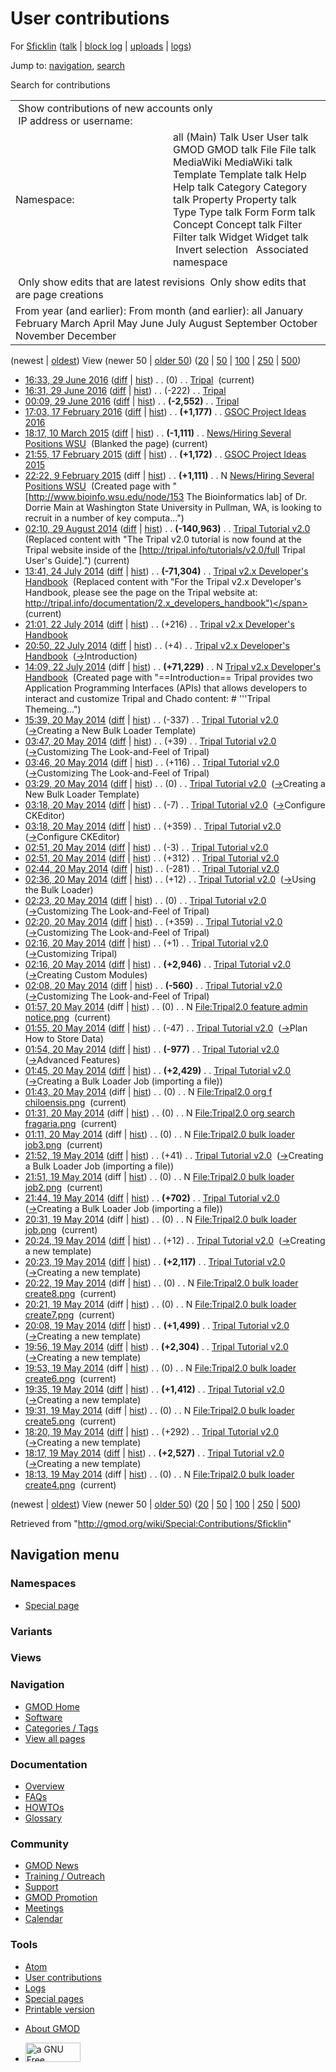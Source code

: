 <div id="mw-page-base" class="noprint">

</div>

<div id="mw-head-base" class="noprint">

</div>

<div id="content" class="mw-body" role="main">

<span id="top"></span>

<div id="mw-js-message" style="display:none;">

</div>



# <span dir="auto">User contributions</span>

<div id="bodyContent">

<div id="contentSub">

For [Sficklin](/wiki/User:Sficklin "User:Sficklin") (<a
href="/mediawiki/index.php?title=User_talk:Sficklin&amp;action=edit&amp;redlink=1"
class="new" title="User talk:Sficklin (page does not exist)">talk</a> \|
[block
log](/mediawiki/index.php?title=Special:Log/block&page=User%3ASficklin "Special:Log/block")
\|
[uploads](/wiki/Special:ListFiles/Sficklin "Special:ListFiles/Sficklin")
\| [logs](/wiki/Special:Log/Sficklin "Special:Log/Sficklin"))

</div>

<div id="jump-to-nav" class="mw-jump">

Jump to: [navigation](#mw-navigation), [search](#p-search)

</div>

<div id="mw-content-text">

Search for contributions

<table class="mw-contributions-table">
<colgroup>
<col style="width: 50%" />
<col style="width: 50%" />
</colgroup>
<tbody>
<tr class="odd">
<td colspan="2"> Show contributions of new accounts only<br />
 IP address or username:</td>
</tr>
<tr class="even">
<td class="mw-label">Namespace:</td>
<td>all (Main) Talk User User talk GMOD GMOD talk File File talk
MediaWiki MediaWiki talk Template Template talk Help Help talk Category
Category talk Property Property talk Type Type talk Form Form talk
Concept Concept talk Filter Filter talk Widget Widget talk  
 Invert selection 
 Associated namespace </td>
</tr>
<tr class="odd">
<td colspan="2"></td>
</tr>
<tr class="even">
<td colspan="2"> Only show edits that are latest revisions
 Only show edits that are page creations</td>
</tr>
<tr class="odd">
<td colspan="2">From year (and earlier): From month (and earlier): all
January February March April May June July August September October
November December</td>
</tr>
</tbody>
</table>

(newest \| <a
href="/mediawiki/index.php?title=Special:Contributions/Sficklin&amp;dir=prev&amp;target=Sficklin"
class="mw-lastlink" rel="last"
title="Special:Contributions/Sficklin">oldest</a>) View (newer 50 \| <a
href="/mediawiki/index.php?title=Special:Contributions/Sficklin&amp;offset=20140519181356&amp;target=Sficklin"
class="mw-nextlink" rel="next"
title="Special:Contributions/Sficklin">older 50</a>) (<a
href="/mediawiki/index.php?title=Special:Contributions/Sficklin&amp;offset=&amp;limit=20&amp;target=Sficklin"
class="mw-numlink" title="Special:Contributions/Sficklin">20</a> \| <a
href="/mediawiki/index.php?title=Special:Contributions/Sficklin&amp;offset=&amp;limit=50&amp;target=Sficklin"
class="mw-numlink" title="Special:Contributions/Sficklin">50</a> \| <a
href="/mediawiki/index.php?title=Special:Contributions/Sficklin&amp;offset=&amp;limit=100&amp;target=Sficklin"
class="mw-numlink" title="Special:Contributions/Sficklin">100</a> \| <a
href="/mediawiki/index.php?title=Special:Contributions/Sficklin&amp;offset=&amp;limit=250&amp;target=Sficklin"
class="mw-numlink" title="Special:Contributions/Sficklin">250</a> \| <a
href="/mediawiki/index.php?title=Special:Contributions/Sficklin&amp;offset=&amp;limit=500&amp;target=Sficklin"
class="mw-numlink" title="Special:Contributions/Sficklin">500</a>)

- <a href="/mediawiki/index.php?title=Tripal&amp;oldid=27192"
  class="mw-changeslist-date" title="Tripal">16:33, 29 June 2016</a>
  ([diff](/mediawiki/index.php?title=Tripal&diff=prev&oldid=27192 "Tripal")
  \| [hist](/mediawiki/index.php?title=Tripal&action=history "Tripal"))
  <span class="mw-changeslist-separator">. .</span>
  <span class="mw-plusminus-null" dir="ltr"
  title="3,067 bytes after change">(0)</span>‎
  <span class="mw-changeslist-separator">. .</span>
  <a href="/wiki/Tripal" class="mw-contributions-title"
  title="Tripal">Tripal</a> ‎ <span class="mw-uctop">(current)</span>
- <a href="/mediawiki/index.php?title=Tripal&amp;oldid=27191"
  class="mw-changeslist-date" title="Tripal">16:31, 29 June 2016</a>
  ([diff](/mediawiki/index.php?title=Tripal&diff=prev&oldid=27191 "Tripal")
  \| [hist](/mediawiki/index.php?title=Tripal&action=history "Tripal"))
  <span class="mw-changeslist-separator">. .</span>
  <span class="mw-plusminus-neg" dir="ltr"
  title="3,067 bytes after change">(-222)</span>‎
  <span class="mw-changeslist-separator">. .</span>
  <a href="/wiki/Tripal" class="mw-contributions-title"
  title="Tripal">Tripal</a> ‎
- <a href="/mediawiki/index.php?title=Tripal&amp;oldid=27190"
  class="mw-changeslist-date" title="Tripal">00:09, 29 June 2016</a>
  ([diff](/mediawiki/index.php?title=Tripal&diff=prev&oldid=27190 "Tripal")
  \| [hist](/mediawiki/index.php?title=Tripal&action=history "Tripal"))
  <span class="mw-changeslist-separator">. .</span> **(-2,552)**‎
  <span class="mw-changeslist-separator">. .</span>
  <a href="/wiki/Tripal" class="mw-contributions-title"
  title="Tripal">Tripal</a> ‎
- <a
  href="/mediawiki/index.php?title=GSOC_Project_Ideas_2016&amp;oldid=26869"
  class="mw-changeslist-date" title="GSOC Project Ideas 2016">17:03, 17
  February 2016</a>
  ([diff](/mediawiki/index.php?title=GSOC_Project_Ideas_2016&diff=prev&oldid=26869 "GSOC Project Ideas 2016")
  \|
  [hist](/mediawiki/index.php?title=GSOC_Project_Ideas_2016&action=history "GSOC Project Ideas 2016"))
  <span class="mw-changeslist-separator">. .</span> **(+1,177)**‎
  <span class="mw-changeslist-separator">. .</span>
  <a href="/wiki/GSOC_Project_Ideas_2016" class="mw-contributions-title"
  title="GSOC Project Ideas 2016">GSOC Project Ideas 2016</a> ‎
- <a
  href="/mediawiki/index.php?title=News/Hiring_Several_Positions_WSU&amp;oldid=26605"
  class="mw-changeslist-date"
  title="News/Hiring Several Positions WSU">18:17, 10 March 2015</a>
  ([diff](/mediawiki/index.php?title=News/Hiring_Several_Positions_WSU&diff=prev&oldid=26605 "News/Hiring Several Positions WSU")
  \|
  [hist](/mediawiki/index.php?title=News/Hiring_Several_Positions_WSU&action=history "News/Hiring Several Positions WSU"))
  <span class="mw-changeslist-separator">. .</span> **(-1,111)**‎
  <span class="mw-changeslist-separator">. .</span>
  <a href="/wiki/News/Hiring_Several_Positions_WSU"
  class="mw-contributions-title"
  title="News/Hiring Several Positions WSU">News/Hiring Several Positions
  WSU</a> ‎ <span class="comment">(Blanked the page)</span>
  <span class="mw-uctop">(current)</span>
- <a
  href="/mediawiki/index.php?title=GSOC_Project_Ideas_2015&amp;oldid=26552"
  class="mw-changeslist-date" title="GSOC Project Ideas 2015">21:55, 17
  February 2015</a>
  ([diff](/mediawiki/index.php?title=GSOC_Project_Ideas_2015&diff=prev&oldid=26552 "GSOC Project Ideas 2015")
  \|
  [hist](/mediawiki/index.php?title=GSOC_Project_Ideas_2015&action=history "GSOC Project Ideas 2015"))
  <span class="mw-changeslist-separator">. .</span> **(+1,172)**‎
  <span class="mw-changeslist-separator">. .</span>
  <a href="/wiki/GSOC_Project_Ideas_2015" class="mw-contributions-title"
  title="GSOC Project Ideas 2015">GSOC Project Ideas 2015</a> ‎
- <a
  href="/mediawiki/index.php?title=News/Hiring_Several_Positions_WSU&amp;oldid=26490"
  class="mw-changeslist-date"
  title="News/Hiring Several Positions WSU">22:22, 9 February 2015</a>
  (diff \|
  [hist](/mediawiki/index.php?title=News/Hiring_Several_Positions_WSU&action=history "News/Hiring Several Positions WSU"))
  <span class="mw-changeslist-separator">. .</span> **(+1,111)**‎
  <span class="mw-changeslist-separator">. .</span> N
  <a href="/wiki/News/Hiring_Several_Positions_WSU"
  class="mw-contributions-title"
  title="News/Hiring Several Positions WSU">News/Hiring Several Positions
  WSU</a> ‎ <span class="comment">(Created page with
  "\[http://www.bioinfo.wsu.edu/node/153 The Bioinformatics lab\] of Dr.
  Dorrie Main at Washington State University in Pullman, WA, is looking
  to recruit in a number of key computa...")</span>
- <a
  href="/mediawiki/index.php?title=Tripal_Tutorial_v2.0&amp;oldid=26026"
  class="mw-changeslist-date" title="Tripal Tutorial v2.0">02:10, 29
  August 2014</a>
  ([diff](/mediawiki/index.php?title=Tripal_Tutorial_v2.0&diff=prev&oldid=26026 "Tripal Tutorial v2.0")
  \|
  [hist](/mediawiki/index.php?title=Tripal_Tutorial_v2.0&action=history "Tripal Tutorial v2.0"))
  <span class="mw-changeslist-separator">. .</span> **(-140,963)**‎
  <span class="mw-changeslist-separator">. .</span>
  <a href="/wiki/Tripal_Tutorial_v2.0" class="mw-contributions-title"
  title="Tripal Tutorial v2.0">Tripal Tutorial v2.0</a> ‎
  <span class="comment">(Replaced content with "The Tripal v2.0 tutorial
  is now found at the Tripal website inside of the
  \[http://tripal.info/tutorials/v2.0/full Tripal User's
  Guide\].")</span> <span class="mw-uctop">(current)</span>
- <a
  href="/mediawiki/index.php?title=Tripal_v2.x_Developer%27s_Handbook&amp;oldid=26001"
  class="mw-changeslist-date"
  title="Tripal v2.x Developer&#39;s Handbook">13:41, 24 July 2014</a>
  ([diff](/mediawiki/index.php?title=Tripal_v2.x_Developer%27s_Handbook&diff=prev&oldid=26001 "Tripal v2.x Developer's Handbook")
  \|
  [hist](/mediawiki/index.php?title=Tripal_v2.x_Developer%27s_Handbook&action=history "Tripal v2.x Developer's Handbook"))
  <span class="mw-changeslist-separator">. .</span> **(-71,304)**‎
  <span class="mw-changeslist-separator">. .</span>
  <a href="/wiki/Tripal_v2.x_Developer%27s_Handbook"
  class="mw-contributions-title"
  title="Tripal v2.x Developer&#39;s Handbook">Tripal v2.x Developer's
  Handbook</a> ‎ <span class="comment">(Replaced content with "For the
  Tripal v2.x Developer's Handbook, please see the page on the Tripal
  website at:
  http://tripal.info/documentation/2.x_developers_handbook")</span>
  <span class="mw-uctop">(current)</span>
- <a
  href="/mediawiki/index.php?title=Tripal_v2.x_Developer%27s_Handbook&amp;oldid=25999"
  class="mw-changeslist-date"
  title="Tripal v2.x Developer&#39;s Handbook">21:01, 22 July 2014</a>
  ([diff](/mediawiki/index.php?title=Tripal_v2.x_Developer%27s_Handbook&diff=prev&oldid=25999 "Tripal v2.x Developer's Handbook")
  \|
  [hist](/mediawiki/index.php?title=Tripal_v2.x_Developer%27s_Handbook&action=history "Tripal v2.x Developer's Handbook"))
  <span class="mw-changeslist-separator">. .</span>
  <span class="mw-plusminus-pos" dir="ltr"
  title="71,449 bytes after change">(+216)</span>‎
  <span class="mw-changeslist-separator">. .</span>
  <a href="/wiki/Tripal_v2.x_Developer%27s_Handbook"
  class="mw-contributions-title"
  title="Tripal v2.x Developer&#39;s Handbook">Tripal v2.x Developer's
  Handbook</a> ‎
- <a
  href="/mediawiki/index.php?title=Tripal_v2.x_Developer%27s_Handbook&amp;oldid=25998"
  class="mw-changeslist-date"
  title="Tripal v2.x Developer&#39;s Handbook">20:50, 22 July 2014</a>
  ([diff](/mediawiki/index.php?title=Tripal_v2.x_Developer%27s_Handbook&diff=prev&oldid=25998 "Tripal v2.x Developer's Handbook")
  \|
  [hist](/mediawiki/index.php?title=Tripal_v2.x_Developer%27s_Handbook&action=history "Tripal v2.x Developer's Handbook"))
  <span class="mw-changeslist-separator">. .</span>
  <span class="mw-plusminus-pos" dir="ltr"
  title="71,233 bytes after change">(+4)</span>‎
  <span class="mw-changeslist-separator">. .</span>
  <a href="/wiki/Tripal_v2.x_Developer%27s_Handbook"
  class="mw-contributions-title"
  title="Tripal v2.x Developer&#39;s Handbook">Tripal v2.x Developer's
  Handbook</a> ‎
  <span class="comment">([→](/wiki/Tripal_v2.x_Developer%27s_Handbook#Introduction "Tripal v2.x Developer's Handbook")‎<span dir="auto"><span class="autocomment">Introduction</span></span>)</span>
- <a
  href="/mediawiki/index.php?title=Tripal_v2.x_Developer%27s_Handbook&amp;oldid=25992"
  class="mw-changeslist-date"
  title="Tripal v2.x Developer&#39;s Handbook">14:09, 22 July 2014</a>
  (diff \|
  [hist](/mediawiki/index.php?title=Tripal_v2.x_Developer%27s_Handbook&action=history "Tripal v2.x Developer's Handbook"))
  <span class="mw-changeslist-separator">. .</span> **(+71,229)**‎
  <span class="mw-changeslist-separator">. .</span> N
  <a href="/wiki/Tripal_v2.x_Developer%27s_Handbook"
  class="mw-contributions-title"
  title="Tripal v2.x Developer&#39;s Handbook">Tripal v2.x Developer's
  Handbook</a> ‎ <span class="comment">(Created page with
  "==Introduction== Tripal provides two Application Programming
  Interfaces (APIs) that allows developers to interact and customize
  Tripal and Chado content: \# '''Tripal Themeing...")</span>
- <a
  href="/mediawiki/index.php?title=Tripal_Tutorial_v2.0&amp;oldid=25896"
  class="mw-changeslist-date" title="Tripal Tutorial v2.0">15:39, 20 May
  2014</a>
  ([diff](/mediawiki/index.php?title=Tripal_Tutorial_v2.0&diff=prev&oldid=25896 "Tripal Tutorial v2.0")
  \|
  [hist](/mediawiki/index.php?title=Tripal_Tutorial_v2.0&action=history "Tripal Tutorial v2.0"))
  <span class="mw-changeslist-separator">. .</span>
  <span class="mw-plusminus-neg" dir="ltr"
  title="141,098 bytes after change">(-337)</span>‎
  <span class="mw-changeslist-separator">. .</span>
  <a href="/wiki/Tripal_Tutorial_v2.0" class="mw-contributions-title"
  title="Tripal Tutorial v2.0">Tripal Tutorial v2.0</a> ‎
  <span class="comment">([→](/wiki/Tripal_Tutorial_v2.0#Creating_a_New_Bulk_Loader_Template "Tripal Tutorial v2.0")‎<span dir="auto"><span class="autocomment">Creating
  a New Bulk Loader Template</span></span>)</span>
- <a
  href="/mediawiki/index.php?title=Tripal_Tutorial_v2.0&amp;oldid=25887"
  class="mw-changeslist-date" title="Tripal Tutorial v2.0">03:47, 20 May
  2014</a>
  ([diff](/mediawiki/index.php?title=Tripal_Tutorial_v2.0&diff=prev&oldid=25887 "Tripal Tutorial v2.0")
  \|
  [hist](/mediawiki/index.php?title=Tripal_Tutorial_v2.0&action=history "Tripal Tutorial v2.0"))
  <span class="mw-changeslist-separator">. .</span>
  <span class="mw-plusminus-pos" dir="ltr"
  title="141,435 bytes after change">(+39)</span>‎
  <span class="mw-changeslist-separator">. .</span>
  <a href="/wiki/Tripal_Tutorial_v2.0" class="mw-contributions-title"
  title="Tripal Tutorial v2.0">Tripal Tutorial v2.0</a> ‎
  <span class="comment">([→](/wiki/Tripal_Tutorial_v2.0#Customizing_The_Look-and-Feel_of_Tripal "Tripal Tutorial v2.0")‎<span dir="auto"><span class="autocomment">Customizing
  The Look-and-Feel of Tripal</span></span>)</span>
- <a
  href="/mediawiki/index.php?title=Tripal_Tutorial_v2.0&amp;oldid=25886"
  class="mw-changeslist-date" title="Tripal Tutorial v2.0">03:46, 20 May
  2014</a>
  ([diff](/mediawiki/index.php?title=Tripal_Tutorial_v2.0&diff=prev&oldid=25886 "Tripal Tutorial v2.0")
  \|
  [hist](/mediawiki/index.php?title=Tripal_Tutorial_v2.0&action=history "Tripal Tutorial v2.0"))
  <span class="mw-changeslist-separator">. .</span>
  <span class="mw-plusminus-pos" dir="ltr"
  title="141,396 bytes after change">(+116)</span>‎
  <span class="mw-changeslist-separator">. .</span>
  <a href="/wiki/Tripal_Tutorial_v2.0" class="mw-contributions-title"
  title="Tripal Tutorial v2.0">Tripal Tutorial v2.0</a> ‎
  <span class="comment">([→](/wiki/Tripal_Tutorial_v2.0#Customizing_The_Look-and-Feel_of_Tripal "Tripal Tutorial v2.0")‎<span dir="auto"><span class="autocomment">Customizing
  The Look-and-Feel of Tripal</span></span>)</span>
- <a
  href="/mediawiki/index.php?title=Tripal_Tutorial_v2.0&amp;oldid=25885"
  class="mw-changeslist-date" title="Tripal Tutorial v2.0">03:29, 20 May
  2014</a>
  ([diff](/mediawiki/index.php?title=Tripal_Tutorial_v2.0&diff=prev&oldid=25885 "Tripal Tutorial v2.0")
  \|
  [hist](/mediawiki/index.php?title=Tripal_Tutorial_v2.0&action=history "Tripal Tutorial v2.0"))
  <span class="mw-changeslist-separator">. .</span>
  <span class="mw-plusminus-null" dir="ltr"
  title="141,280 bytes after change">(0)</span>‎
  <span class="mw-changeslist-separator">. .</span>
  <a href="/wiki/Tripal_Tutorial_v2.0" class="mw-contributions-title"
  title="Tripal Tutorial v2.0">Tripal Tutorial v2.0</a> ‎
  <span class="comment">([→](/wiki/Tripal_Tutorial_v2.0#Creating_a_New_Bulk_Loader_Template "Tripal Tutorial v2.0")‎<span dir="auto"><span class="autocomment">Creating
  a New Bulk Loader Template</span></span>)</span>
- <a
  href="/mediawiki/index.php?title=Tripal_Tutorial_v2.0&amp;oldid=25884"
  class="mw-changeslist-date" title="Tripal Tutorial v2.0">03:18, 20 May
  2014</a>
  ([diff](/mediawiki/index.php?title=Tripal_Tutorial_v2.0&diff=prev&oldid=25884 "Tripal Tutorial v2.0")
  \|
  [hist](/mediawiki/index.php?title=Tripal_Tutorial_v2.0&action=history "Tripal Tutorial v2.0"))
  <span class="mw-changeslist-separator">. .</span>
  <span class="mw-plusminus-neg" dir="ltr"
  title="141,280 bytes after change">(-7)</span>‎
  <span class="mw-changeslist-separator">. .</span>
  <a href="/wiki/Tripal_Tutorial_v2.0" class="mw-contributions-title"
  title="Tripal Tutorial v2.0">Tripal Tutorial v2.0</a> ‎
  <span class="comment">([→](/wiki/Tripal_Tutorial_v2.0#Configure_CKEditor "Tripal Tutorial v2.0")‎<span dir="auto"><span class="autocomment">Configure
  CKEditor</span></span>)</span>
- <a
  href="/mediawiki/index.php?title=Tripal_Tutorial_v2.0&amp;oldid=25883"
  class="mw-changeslist-date" title="Tripal Tutorial v2.0">03:18, 20 May
  2014</a>
  ([diff](/mediawiki/index.php?title=Tripal_Tutorial_v2.0&diff=prev&oldid=25883 "Tripal Tutorial v2.0")
  \|
  [hist](/mediawiki/index.php?title=Tripal_Tutorial_v2.0&action=history "Tripal Tutorial v2.0"))
  <span class="mw-changeslist-separator">. .</span>
  <span class="mw-plusminus-pos" dir="ltr"
  title="141,287 bytes after change">(+359)</span>‎
  <span class="mw-changeslist-separator">. .</span>
  <a href="/wiki/Tripal_Tutorial_v2.0" class="mw-contributions-title"
  title="Tripal Tutorial v2.0">Tripal Tutorial v2.0</a> ‎
  <span class="comment">([→](/wiki/Tripal_Tutorial_v2.0#Configure_CKEditor "Tripal Tutorial v2.0")‎<span dir="auto"><span class="autocomment">Configure
  CKEditor</span></span>)</span>
- <a
  href="/mediawiki/index.php?title=Tripal_Tutorial_v2.0&amp;oldid=25882"
  class="mw-changeslist-date" title="Tripal Tutorial v2.0">02:51, 20 May
  2014</a>
  ([diff](/mediawiki/index.php?title=Tripal_Tutorial_v2.0&diff=prev&oldid=25882 "Tripal Tutorial v2.0")
  \|
  [hist](/mediawiki/index.php?title=Tripal_Tutorial_v2.0&action=history "Tripal Tutorial v2.0"))
  <span class="mw-changeslist-separator">. .</span>
  <span class="mw-plusminus-neg" dir="ltr"
  title="140,928 bytes after change">(-3)</span>‎
  <span class="mw-changeslist-separator">. .</span>
  <a href="/wiki/Tripal_Tutorial_v2.0" class="mw-contributions-title"
  title="Tripal Tutorial v2.0">Tripal Tutorial v2.0</a> ‎
- <a
  href="/mediawiki/index.php?title=Tripal_Tutorial_v2.0&amp;oldid=25881"
  class="mw-changeslist-date" title="Tripal Tutorial v2.0">02:51, 20 May
  2014</a>
  ([diff](/mediawiki/index.php?title=Tripal_Tutorial_v2.0&diff=prev&oldid=25881 "Tripal Tutorial v2.0")
  \|
  [hist](/mediawiki/index.php?title=Tripal_Tutorial_v2.0&action=history "Tripal Tutorial v2.0"))
  <span class="mw-changeslist-separator">. .</span>
  <span class="mw-plusminus-pos" dir="ltr"
  title="140,931 bytes after change">(+312)</span>‎
  <span class="mw-changeslist-separator">. .</span>
  <a href="/wiki/Tripal_Tutorial_v2.0" class="mw-contributions-title"
  title="Tripal Tutorial v2.0">Tripal Tutorial v2.0</a> ‎
- <a
  href="/mediawiki/index.php?title=Tripal_Tutorial_v2.0&amp;oldid=25880"
  class="mw-changeslist-date" title="Tripal Tutorial v2.0">02:44, 20 May
  2014</a>
  ([diff](/mediawiki/index.php?title=Tripal_Tutorial_v2.0&diff=prev&oldid=25880 "Tripal Tutorial v2.0")
  \|
  [hist](/mediawiki/index.php?title=Tripal_Tutorial_v2.0&action=history "Tripal Tutorial v2.0"))
  <span class="mw-changeslist-separator">. .</span>
  <span class="mw-plusminus-neg" dir="ltr"
  title="140,619 bytes after change">(-281)</span>‎
  <span class="mw-changeslist-separator">. .</span>
  <a href="/wiki/Tripal_Tutorial_v2.0" class="mw-contributions-title"
  title="Tripal Tutorial v2.0">Tripal Tutorial v2.0</a> ‎
- <a
  href="/mediawiki/index.php?title=Tripal_Tutorial_v2.0&amp;oldid=25879"
  class="mw-changeslist-date" title="Tripal Tutorial v2.0">02:36, 20 May
  2014</a>
  ([diff](/mediawiki/index.php?title=Tripal_Tutorial_v2.0&diff=prev&oldid=25879 "Tripal Tutorial v2.0")
  \|
  [hist](/mediawiki/index.php?title=Tripal_Tutorial_v2.0&action=history "Tripal Tutorial v2.0"))
  <span class="mw-changeslist-separator">. .</span>
  <span class="mw-plusminus-pos" dir="ltr"
  title="140,900 bytes after change">(+12)</span>‎
  <span class="mw-changeslist-separator">. .</span>
  <a href="/wiki/Tripal_Tutorial_v2.0" class="mw-contributions-title"
  title="Tripal Tutorial v2.0">Tripal Tutorial v2.0</a> ‎
  <span class="comment">([→](/wiki/Tripal_Tutorial_v2.0#Using_the_Bulk_Loader "Tripal Tutorial v2.0")‎<span dir="auto"><span class="autocomment">Using
  the Bulk Loader</span></span>)</span>
- <a
  href="/mediawiki/index.php?title=Tripal_Tutorial_v2.0&amp;oldid=25878"
  class="mw-changeslist-date" title="Tripal Tutorial v2.0">02:23, 20 May
  2014</a>
  ([diff](/mediawiki/index.php?title=Tripal_Tutorial_v2.0&diff=prev&oldid=25878 "Tripal Tutorial v2.0")
  \|
  [hist](/mediawiki/index.php?title=Tripal_Tutorial_v2.0&action=history "Tripal Tutorial v2.0"))
  <span class="mw-changeslist-separator">. .</span>
  <span class="mw-plusminus-null" dir="ltr"
  title="140,888 bytes after change">(0)</span>‎
  <span class="mw-changeslist-separator">. .</span>
  <a href="/wiki/Tripal_Tutorial_v2.0" class="mw-contributions-title"
  title="Tripal Tutorial v2.0">Tripal Tutorial v2.0</a> ‎
  <span class="comment">([→](/wiki/Tripal_Tutorial_v2.0#Customizing_The_Look-and-Feel_of_Tripal "Tripal Tutorial v2.0")‎<span dir="auto"><span class="autocomment">Customizing
  The Look-and-Feel of Tripal</span></span>)</span>
- <a
  href="/mediawiki/index.php?title=Tripal_Tutorial_v2.0&amp;oldid=25877"
  class="mw-changeslist-date" title="Tripal Tutorial v2.0">02:20, 20 May
  2014</a>
  ([diff](/mediawiki/index.php?title=Tripal_Tutorial_v2.0&diff=prev&oldid=25877 "Tripal Tutorial v2.0")
  \|
  [hist](/mediawiki/index.php?title=Tripal_Tutorial_v2.0&action=history "Tripal Tutorial v2.0"))
  <span class="mw-changeslist-separator">. .</span>
  <span class="mw-plusminus-pos" dir="ltr"
  title="140,888 bytes after change">(+359)</span>‎
  <span class="mw-changeslist-separator">. .</span>
  <a href="/wiki/Tripal_Tutorial_v2.0" class="mw-contributions-title"
  title="Tripal Tutorial v2.0">Tripal Tutorial v2.0</a> ‎
  <span class="comment">([→](/wiki/Tripal_Tutorial_v2.0#Customizing_The_Look-and-Feel_of_Tripal "Tripal Tutorial v2.0")‎<span dir="auto"><span class="autocomment">Customizing
  The Look-and-Feel of Tripal</span></span>)</span>
- <a
  href="/mediawiki/index.php?title=Tripal_Tutorial_v2.0&amp;oldid=25876"
  class="mw-changeslist-date" title="Tripal Tutorial v2.0">02:16, 20 May
  2014</a>
  ([diff](/mediawiki/index.php?title=Tripal_Tutorial_v2.0&diff=prev&oldid=25876 "Tripal Tutorial v2.0")
  \|
  [hist](/mediawiki/index.php?title=Tripal_Tutorial_v2.0&action=history "Tripal Tutorial v2.0"))
  <span class="mw-changeslist-separator">. .</span>
  <span class="mw-plusminus-pos" dir="ltr"
  title="140,529 bytes after change">(+1)</span>‎
  <span class="mw-changeslist-separator">. .</span>
  <a href="/wiki/Tripal_Tutorial_v2.0" class="mw-contributions-title"
  title="Tripal Tutorial v2.0">Tripal Tutorial v2.0</a> ‎
  <span class="comment">([→](/wiki/Tripal_Tutorial_v2.0#Customizing_Tripal "Tripal Tutorial v2.0")‎<span dir="auto"><span class="autocomment">Customizing
  Tripal</span></span>)</span>
- <a
  href="/mediawiki/index.php?title=Tripal_Tutorial_v2.0&amp;oldid=25875"
  class="mw-changeslist-date" title="Tripal Tutorial v2.0">02:16, 20 May
  2014</a>
  ([diff](/mediawiki/index.php?title=Tripal_Tutorial_v2.0&diff=prev&oldid=25875 "Tripal Tutorial v2.0")
  \|
  [hist](/mediawiki/index.php?title=Tripal_Tutorial_v2.0&action=history "Tripal Tutorial v2.0"))
  <span class="mw-changeslist-separator">. .</span> **(+2,946)**‎
  <span class="mw-changeslist-separator">. .</span>
  <a href="/wiki/Tripal_Tutorial_v2.0" class="mw-contributions-title"
  title="Tripal Tutorial v2.0">Tripal Tutorial v2.0</a> ‎
  <span class="comment">([→](/wiki/Tripal_Tutorial_v2.0#Creating_Custom_Modules "Tripal Tutorial v2.0")‎<span dir="auto"><span class="autocomment">Creating
  Custom Modules</span></span>)</span>
- <a
  href="/mediawiki/index.php?title=Tripal_Tutorial_v2.0&amp;oldid=25874"
  class="mw-changeslist-date" title="Tripal Tutorial v2.0">02:08, 20 May
  2014</a>
  ([diff](/mediawiki/index.php?title=Tripal_Tutorial_v2.0&diff=prev&oldid=25874 "Tripal Tutorial v2.0")
  \|
  [hist](/mediawiki/index.php?title=Tripal_Tutorial_v2.0&action=history "Tripal Tutorial v2.0"))
  <span class="mw-changeslist-separator">. .</span> **(-560)**‎
  <span class="mw-changeslist-separator">. .</span>
  <a href="/wiki/Tripal_Tutorial_v2.0" class="mw-contributions-title"
  title="Tripal Tutorial v2.0">Tripal Tutorial v2.0</a> ‎
  <span class="comment">([→](/wiki/Tripal_Tutorial_v2.0#Customizing_The_Look-and-Feel_of_Tripal "Tripal Tutorial v2.0")‎<span dir="auto"><span class="autocomment">Customizing
  The Look-and-Feel of Tripal</span></span>)</span>
- <a
  href="/mediawiki/index.php?title=File:Tripal2.0_feature_admin_notice.png&amp;oldid=25873"
  class="mw-changeslist-date"
  title="File:Tripal2.0 feature admin notice.png">01:57, 20 May 2014</a>
  (diff \|
  [hist](/mediawiki/index.php?title=File:Tripal2.0_feature_admin_notice.png&action=history "File:Tripal2.0 feature admin notice.png"))
  <span class="mw-changeslist-separator">. .</span>
  <span class="mw-plusminus-null" dir="ltr"
  title="0 bytes after change">(0)</span>‎
  <span class="mw-changeslist-separator">. .</span> N
  <a href="/wiki/File:Tripal2.0_feature_admin_notice.png"
  class="mw-contributions-title"
  title="File:Tripal2.0 feature admin notice.png">File:Tripal2.0 feature
  admin notice.png</a> ‎ <span class="mw-uctop">(current)</span>
- <a
  href="/mediawiki/index.php?title=Tripal_Tutorial_v2.0&amp;oldid=25872"
  class="mw-changeslist-date" title="Tripal Tutorial v2.0">01:55, 20 May
  2014</a>
  ([diff](/mediawiki/index.php?title=Tripal_Tutorial_v2.0&diff=prev&oldid=25872 "Tripal Tutorial v2.0")
  \|
  [hist](/mediawiki/index.php?title=Tripal_Tutorial_v2.0&action=history "Tripal Tutorial v2.0"))
  <span class="mw-changeslist-separator">. .</span>
  <span class="mw-plusminus-neg" dir="ltr"
  title="138,142 bytes after change">(-47)</span>‎
  <span class="mw-changeslist-separator">. .</span>
  <a href="/wiki/Tripal_Tutorial_v2.0" class="mw-contributions-title"
  title="Tripal Tutorial v2.0">Tripal Tutorial v2.0</a> ‎
  <span class="comment">([→](/wiki/Tripal_Tutorial_v2.0#Plan_How_to_Store_Data "Tripal Tutorial v2.0")‎<span dir="auto"><span class="autocomment">Plan
  How to Store Data</span></span>)</span>
- <a
  href="/mediawiki/index.php?title=Tripal_Tutorial_v2.0&amp;oldid=25871"
  class="mw-changeslist-date" title="Tripal Tutorial v2.0">01:54, 20 May
  2014</a>
  ([diff](/mediawiki/index.php?title=Tripal_Tutorial_v2.0&diff=prev&oldid=25871 "Tripal Tutorial v2.0")
  \|
  [hist](/mediawiki/index.php?title=Tripal_Tutorial_v2.0&action=history "Tripal Tutorial v2.0"))
  <span class="mw-changeslist-separator">. .</span> **(-977)**‎
  <span class="mw-changeslist-separator">. .</span>
  <a href="/wiki/Tripal_Tutorial_v2.0" class="mw-contributions-title"
  title="Tripal Tutorial v2.0">Tripal Tutorial v2.0</a> ‎
  <span class="comment">([→](/wiki/Tripal_Tutorial_v2.0#Advanced_Features "Tripal Tutorial v2.0")‎<span dir="auto"><span class="autocomment">Advanced
  Features</span></span>)</span>
- <a
  href="/mediawiki/index.php?title=Tripal_Tutorial_v2.0&amp;oldid=25870"
  class="mw-changeslist-date" title="Tripal Tutorial v2.0">01:45, 20 May
  2014</a>
  ([diff](/mediawiki/index.php?title=Tripal_Tutorial_v2.0&diff=prev&oldid=25870 "Tripal Tutorial v2.0")
  \|
  [hist](/mediawiki/index.php?title=Tripal_Tutorial_v2.0&action=history "Tripal Tutorial v2.0"))
  <span class="mw-changeslist-separator">. .</span> **(+2,429)**‎
  <span class="mw-changeslist-separator">. .</span>
  <a href="/wiki/Tripal_Tutorial_v2.0" class="mw-contributions-title"
  title="Tripal Tutorial v2.0">Tripal Tutorial v2.0</a> ‎
  <span class="comment">([→](/wiki/Tripal_Tutorial_v2.0#Creating_a_Bulk_Loader_Job_.28importing_a_file.29 "Tripal Tutorial v2.0")‎<span dir="auto"><span class="autocomment">Creating
  a Bulk Loader Job (importing a file)</span></span>)</span>
- <a
  href="/mediawiki/index.php?title=File:Tripal2.0_org_f_chiloensis.png&amp;oldid=25869"
  class="mw-changeslist-date"
  title="File:Tripal2.0 org f chiloensis.png">01:43, 20 May 2014</a>
  (diff \|
  [hist](/mediawiki/index.php?title=File:Tripal2.0_org_f_chiloensis.png&action=history "File:Tripal2.0 org f chiloensis.png"))
  <span class="mw-changeslist-separator">. .</span>
  <span class="mw-plusminus-null" dir="ltr"
  title="0 bytes after change">(0)</span>‎
  <span class="mw-changeslist-separator">. .</span> N
  <a href="/wiki/File:Tripal2.0_org_f_chiloensis.png"
  class="mw-contributions-title"
  title="File:Tripal2.0 org f chiloensis.png">File:Tripal2.0 org f
  chiloensis.png</a> ‎ <span class="mw-uctop">(current)</span>
- <a
  href="/mediawiki/index.php?title=File:Tripal2.0_org_search_fragaria.png&amp;oldid=25868"
  class="mw-changeslist-date"
  title="File:Tripal2.0 org search fragaria.png">01:31, 20 May 2014</a>
  (diff \|
  [hist](/mediawiki/index.php?title=File:Tripal2.0_org_search_fragaria.png&action=history "File:Tripal2.0 org search fragaria.png"))
  <span class="mw-changeslist-separator">. .</span>
  <span class="mw-plusminus-null" dir="ltr"
  title="0 bytes after change">(0)</span>‎
  <span class="mw-changeslist-separator">. .</span> N
  <a href="/wiki/File:Tripal2.0_org_search_fragaria.png"
  class="mw-contributions-title"
  title="File:Tripal2.0 org search fragaria.png">File:Tripal2.0 org search
  fragaria.png</a> ‎ <span class="mw-uctop">(current)</span>
- <a
  href="/mediawiki/index.php?title=File:Tripal2.0_bulk_loader_job3.png&amp;oldid=25867"
  class="mw-changeslist-date"
  title="File:Tripal2.0 bulk loader job3.png">01:11, 20 May 2014</a>
  (diff \|
  [hist](/mediawiki/index.php?title=File:Tripal2.0_bulk_loader_job3.png&action=history "File:Tripal2.0 bulk loader job3.png"))
  <span class="mw-changeslist-separator">. .</span>
  <span class="mw-plusminus-null" dir="ltr"
  title="0 bytes after change">(0)</span>‎
  <span class="mw-changeslist-separator">. .</span> N
  <a href="/wiki/File:Tripal2.0_bulk_loader_job3.png"
  class="mw-contributions-title"
  title="File:Tripal2.0 bulk loader job3.png">File:Tripal2.0 bulk loader
  job3.png</a> ‎ <span class="mw-uctop">(current)</span>
- <a
  href="/mediawiki/index.php?title=Tripal_Tutorial_v2.0&amp;oldid=25866"
  class="mw-changeslist-date" title="Tripal Tutorial v2.0">21:52, 19 May
  2014</a>
  ([diff](/mediawiki/index.php?title=Tripal_Tutorial_v2.0&diff=prev&oldid=25866 "Tripal Tutorial v2.0")
  \|
  [hist](/mediawiki/index.php?title=Tripal_Tutorial_v2.0&action=history "Tripal Tutorial v2.0"))
  <span class="mw-changeslist-separator">. .</span>
  <span class="mw-plusminus-pos" dir="ltr"
  title="136,737 bytes after change">(+41)</span>‎
  <span class="mw-changeslist-separator">. .</span>
  <a href="/wiki/Tripal_Tutorial_v2.0" class="mw-contributions-title"
  title="Tripal Tutorial v2.0">Tripal Tutorial v2.0</a> ‎
  <span class="comment">([→](/wiki/Tripal_Tutorial_v2.0#Creating_a_Bulk_Loader_Job_.28importing_a_file.29 "Tripal Tutorial v2.0")‎<span dir="auto"><span class="autocomment">Creating
  a Bulk Loader Job (importing a file)</span></span>)</span>
- <a
  href="/mediawiki/index.php?title=File:Tripal2.0_bulk_loader_job2.png&amp;oldid=25865"
  class="mw-changeslist-date"
  title="File:Tripal2.0 bulk loader job2.png">21:51, 19 May 2014</a>
  (diff \|
  [hist](/mediawiki/index.php?title=File:Tripal2.0_bulk_loader_job2.png&action=history "File:Tripal2.0 bulk loader job2.png"))
  <span class="mw-changeslist-separator">. .</span>
  <span class="mw-plusminus-null" dir="ltr"
  title="0 bytes after change">(0)</span>‎
  <span class="mw-changeslist-separator">. .</span> N
  <a href="/wiki/File:Tripal2.0_bulk_loader_job2.png"
  class="mw-contributions-title"
  title="File:Tripal2.0 bulk loader job2.png">File:Tripal2.0 bulk loader
  job2.png</a> ‎ <span class="mw-uctop">(current)</span>
- <a
  href="/mediawiki/index.php?title=Tripal_Tutorial_v2.0&amp;oldid=25864"
  class="mw-changeslist-date" title="Tripal Tutorial v2.0">21:44, 19 May
  2014</a>
  ([diff](/mediawiki/index.php?title=Tripal_Tutorial_v2.0&diff=prev&oldid=25864 "Tripal Tutorial v2.0")
  \|
  [hist](/mediawiki/index.php?title=Tripal_Tutorial_v2.0&action=history "Tripal Tutorial v2.0"))
  <span class="mw-changeslist-separator">. .</span> **(+702)**‎
  <span class="mw-changeslist-separator">. .</span>
  <a href="/wiki/Tripal_Tutorial_v2.0" class="mw-contributions-title"
  title="Tripal Tutorial v2.0">Tripal Tutorial v2.0</a> ‎
  <span class="comment">([→](/wiki/Tripal_Tutorial_v2.0#Creating_a_Bulk_Loader_Job_.28importing_a_file.29 "Tripal Tutorial v2.0")‎<span dir="auto"><span class="autocomment">Creating
  a Bulk Loader Job (importing a file)</span></span>)</span>
- <a
  href="/mediawiki/index.php?title=File:Tripal2.0_bulk_loader_job.png&amp;oldid=25863"
  class="mw-changeslist-date"
  title="File:Tripal2.0 bulk loader job.png">20:31, 19 May 2014</a>
  (diff \|
  [hist](/mediawiki/index.php?title=File:Tripal2.0_bulk_loader_job.png&action=history "File:Tripal2.0 bulk loader job.png"))
  <span class="mw-changeslist-separator">. .</span>
  <span class="mw-plusminus-null" dir="ltr"
  title="0 bytes after change">(0)</span>‎
  <span class="mw-changeslist-separator">. .</span> N
  <a href="/wiki/File:Tripal2.0_bulk_loader_job.png"
  class="mw-contributions-title"
  title="File:Tripal2.0 bulk loader job.png">File:Tripal2.0 bulk loader
  job.png</a> ‎ <span class="mw-uctop">(current)</span>
- <a
  href="/mediawiki/index.php?title=Tripal_Tutorial_v2.0&amp;oldid=25862"
  class="mw-changeslist-date" title="Tripal Tutorial v2.0">20:24, 19 May
  2014</a>
  ([diff](/mediawiki/index.php?title=Tripal_Tutorial_v2.0&diff=prev&oldid=25862 "Tripal Tutorial v2.0")
  \|
  [hist](/mediawiki/index.php?title=Tripal_Tutorial_v2.0&action=history "Tripal Tutorial v2.0"))
  <span class="mw-changeslist-separator">. .</span>
  <span class="mw-plusminus-pos" dir="ltr"
  title="135,994 bytes after change">(+12)</span>‎
  <span class="mw-changeslist-separator">. .</span>
  <a href="/wiki/Tripal_Tutorial_v2.0" class="mw-contributions-title"
  title="Tripal Tutorial v2.0">Tripal Tutorial v2.0</a> ‎
  <span class="comment">([→](/wiki/Tripal_Tutorial_v2.0#Creating_a_new_template "Tripal Tutorial v2.0")‎<span dir="auto"><span class="autocomment">Creating
  a new template</span></span>)</span>
- <a
  href="/mediawiki/index.php?title=Tripal_Tutorial_v2.0&amp;oldid=25860"
  class="mw-changeslist-date" title="Tripal Tutorial v2.0">20:23, 19 May
  2014</a>
  ([diff](/mediawiki/index.php?title=Tripal_Tutorial_v2.0&diff=prev&oldid=25860 "Tripal Tutorial v2.0")
  \|
  [hist](/mediawiki/index.php?title=Tripal_Tutorial_v2.0&action=history "Tripal Tutorial v2.0"))
  <span class="mw-changeslist-separator">. .</span> **(+2,117)**‎
  <span class="mw-changeslist-separator">. .</span>
  <a href="/wiki/Tripal_Tutorial_v2.0" class="mw-contributions-title"
  title="Tripal Tutorial v2.0">Tripal Tutorial v2.0</a> ‎
  <span class="comment">([→](/wiki/Tripal_Tutorial_v2.0#Creating_a_new_template "Tripal Tutorial v2.0")‎<span dir="auto"><span class="autocomment">Creating
  a new template</span></span>)</span>
- <a
  href="/mediawiki/index.php?title=File:Tripal2.0_bulk_loader_create8.png&amp;oldid=25859"
  class="mw-changeslist-date"
  title="File:Tripal2.0 bulk loader create8.png">20:22, 19 May 2014</a>
  (diff \|
  [hist](/mediawiki/index.php?title=File:Tripal2.0_bulk_loader_create8.png&action=history "File:Tripal2.0 bulk loader create8.png"))
  <span class="mw-changeslist-separator">. .</span>
  <span class="mw-plusminus-null" dir="ltr"
  title="0 bytes after change">(0)</span>‎
  <span class="mw-changeslist-separator">. .</span> N
  <a href="/wiki/File:Tripal2.0_bulk_loader_create8.png"
  class="mw-contributions-title"
  title="File:Tripal2.0 bulk loader create8.png">File:Tripal2.0 bulk
  loader create8.png</a> ‎ <span class="mw-uctop">(current)</span>
- <a
  href="/mediawiki/index.php?title=File:Tripal2.0_bulk_loader_create7.png&amp;oldid=25858"
  class="mw-changeslist-date"
  title="File:Tripal2.0 bulk loader create7.png">20:21, 19 May 2014</a>
  (diff \|
  [hist](/mediawiki/index.php?title=File:Tripal2.0_bulk_loader_create7.png&action=history "File:Tripal2.0 bulk loader create7.png"))
  <span class="mw-changeslist-separator">. .</span>
  <span class="mw-plusminus-null" dir="ltr"
  title="0 bytes after change">(0)</span>‎
  <span class="mw-changeslist-separator">. .</span> N
  <a href="/wiki/File:Tripal2.0_bulk_loader_create7.png"
  class="mw-contributions-title"
  title="File:Tripal2.0 bulk loader create7.png">File:Tripal2.0 bulk
  loader create7.png</a> ‎ <span class="mw-uctop">(current)</span>
- <a
  href="/mediawiki/index.php?title=Tripal_Tutorial_v2.0&amp;oldid=25857"
  class="mw-changeslist-date" title="Tripal Tutorial v2.0">20:08, 19 May
  2014</a>
  ([diff](/mediawiki/index.php?title=Tripal_Tutorial_v2.0&diff=prev&oldid=25857 "Tripal Tutorial v2.0")
  \|
  [hist](/mediawiki/index.php?title=Tripal_Tutorial_v2.0&action=history "Tripal Tutorial v2.0"))
  <span class="mw-changeslist-separator">. .</span> **(+1,499)**‎
  <span class="mw-changeslist-separator">. .</span>
  <a href="/wiki/Tripal_Tutorial_v2.0" class="mw-contributions-title"
  title="Tripal Tutorial v2.0">Tripal Tutorial v2.0</a> ‎
  <span class="comment">([→](/wiki/Tripal_Tutorial_v2.0#Creating_a_new_template "Tripal Tutorial v2.0")‎<span dir="auto"><span class="autocomment">Creating
  a new template</span></span>)</span>
- <a
  href="/mediawiki/index.php?title=Tripal_Tutorial_v2.0&amp;oldid=25856"
  class="mw-changeslist-date" title="Tripal Tutorial v2.0">19:56, 19 May
  2014</a>
  ([diff](/mediawiki/index.php?title=Tripal_Tutorial_v2.0&diff=prev&oldid=25856 "Tripal Tutorial v2.0")
  \|
  [hist](/mediawiki/index.php?title=Tripal_Tutorial_v2.0&action=history "Tripal Tutorial v2.0"))
  <span class="mw-changeslist-separator">. .</span> **(+2,304)**‎
  <span class="mw-changeslist-separator">. .</span>
  <a href="/wiki/Tripal_Tutorial_v2.0" class="mw-contributions-title"
  title="Tripal Tutorial v2.0">Tripal Tutorial v2.0</a> ‎
  <span class="comment">([→](/wiki/Tripal_Tutorial_v2.0#Creating_a_new_template "Tripal Tutorial v2.0")‎<span dir="auto"><span class="autocomment">Creating
  a new template</span></span>)</span>
- <a
  href="/mediawiki/index.php?title=File:Tripal2.0_bulk_loader_create6.png&amp;oldid=25855"
  class="mw-changeslist-date"
  title="File:Tripal2.0 bulk loader create6.png">19:53, 19 May 2014</a>
  (diff \|
  [hist](/mediawiki/index.php?title=File:Tripal2.0_bulk_loader_create6.png&action=history "File:Tripal2.0 bulk loader create6.png"))
  <span class="mw-changeslist-separator">. .</span>
  <span class="mw-plusminus-null" dir="ltr"
  title="0 bytes after change">(0)</span>‎
  <span class="mw-changeslist-separator">. .</span> N
  <a href="/wiki/File:Tripal2.0_bulk_loader_create6.png"
  class="mw-contributions-title"
  title="File:Tripal2.0 bulk loader create6.png">File:Tripal2.0 bulk
  loader create6.png</a> ‎ <span class="mw-uctop">(current)</span>
- <a
  href="/mediawiki/index.php?title=Tripal_Tutorial_v2.0&amp;oldid=25853"
  class="mw-changeslist-date" title="Tripal Tutorial v2.0">19:35, 19 May
  2014</a>
  ([diff](/mediawiki/index.php?title=Tripal_Tutorial_v2.0&diff=prev&oldid=25853 "Tripal Tutorial v2.0")
  \|
  [hist](/mediawiki/index.php?title=Tripal_Tutorial_v2.0&action=history "Tripal Tutorial v2.0"))
  <span class="mw-changeslist-separator">. .</span> **(+1,412)**‎
  <span class="mw-changeslist-separator">. .</span>
  <a href="/wiki/Tripal_Tutorial_v2.0" class="mw-contributions-title"
  title="Tripal Tutorial v2.0">Tripal Tutorial v2.0</a> ‎
  <span class="comment">([→](/wiki/Tripal_Tutorial_v2.0#Creating_a_new_template "Tripal Tutorial v2.0")‎<span dir="auto"><span class="autocomment">Creating
  a new template</span></span>)</span>
- <a
  href="/mediawiki/index.php?title=File:Tripal2.0_bulk_loader_create5.png&amp;oldid=25852"
  class="mw-changeslist-date"
  title="File:Tripal2.0 bulk loader create5.png">19:31, 19 May 2014</a>
  (diff \|
  [hist](/mediawiki/index.php?title=File:Tripal2.0_bulk_loader_create5.png&action=history "File:Tripal2.0 bulk loader create5.png"))
  <span class="mw-changeslist-separator">. .</span>
  <span class="mw-plusminus-null" dir="ltr"
  title="0 bytes after change">(0)</span>‎
  <span class="mw-changeslist-separator">. .</span> N
  <a href="/wiki/File:Tripal2.0_bulk_loader_create5.png"
  class="mw-contributions-title"
  title="File:Tripal2.0 bulk loader create5.png">File:Tripal2.0 bulk
  loader create5.png</a> ‎ <span class="mw-uctop">(current)</span>
- <a
  href="/mediawiki/index.php?title=Tripal_Tutorial_v2.0&amp;oldid=25851"
  class="mw-changeslist-date" title="Tripal Tutorial v2.0">18:20, 19 May
  2014</a>
  ([diff](/mediawiki/index.php?title=Tripal_Tutorial_v2.0&diff=prev&oldid=25851 "Tripal Tutorial v2.0")
  \|
  [hist](/mediawiki/index.php?title=Tripal_Tutorial_v2.0&action=history "Tripal Tutorial v2.0"))
  <span class="mw-changeslist-separator">. .</span>
  <span class="mw-plusminus-pos" dir="ltr"
  title="128,650 bytes after change">(+292)</span>‎
  <span class="mw-changeslist-separator">. .</span>
  <a href="/wiki/Tripal_Tutorial_v2.0" class="mw-contributions-title"
  title="Tripal Tutorial v2.0">Tripal Tutorial v2.0</a> ‎
  <span class="comment">([→](/wiki/Tripal_Tutorial_v2.0#Creating_a_new_template "Tripal Tutorial v2.0")‎<span dir="auto"><span class="autocomment">Creating
  a new template</span></span>)</span>
- <a
  href="/mediawiki/index.php?title=Tripal_Tutorial_v2.0&amp;oldid=25850"
  class="mw-changeslist-date" title="Tripal Tutorial v2.0">18:17, 19 May
  2014</a>
  ([diff](/mediawiki/index.php?title=Tripal_Tutorial_v2.0&diff=prev&oldid=25850 "Tripal Tutorial v2.0")
  \|
  [hist](/mediawiki/index.php?title=Tripal_Tutorial_v2.0&action=history "Tripal Tutorial v2.0"))
  <span class="mw-changeslist-separator">. .</span> **(+2,527)**‎
  <span class="mw-changeslist-separator">. .</span>
  <a href="/wiki/Tripal_Tutorial_v2.0" class="mw-contributions-title"
  title="Tripal Tutorial v2.0">Tripal Tutorial v2.0</a> ‎
  <span class="comment">([→](/wiki/Tripal_Tutorial_v2.0#Creating_a_new_template "Tripal Tutorial v2.0")‎<span dir="auto"><span class="autocomment">Creating
  a new template</span></span>)</span>
- <a
  href="/mediawiki/index.php?title=File:Tripal2.0_bulk_loader_create4.png&amp;oldid=25849"
  class="mw-changeslist-date"
  title="File:Tripal2.0 bulk loader create4.png">18:13, 19 May 2014</a>
  (diff \|
  [hist](/mediawiki/index.php?title=File:Tripal2.0_bulk_loader_create4.png&action=history "File:Tripal2.0 bulk loader create4.png"))
  <span class="mw-changeslist-separator">. .</span>
  <span class="mw-plusminus-null" dir="ltr"
  title="0 bytes after change">(0)</span>‎
  <span class="mw-changeslist-separator">. .</span> N
  <a href="/wiki/File:Tripal2.0_bulk_loader_create4.png"
  class="mw-contributions-title"
  title="File:Tripal2.0 bulk loader create4.png">File:Tripal2.0 bulk
  loader create4.png</a> ‎ <span class="mw-uctop">(current)</span>

(newest \| <a
href="/mediawiki/index.php?title=Special:Contributions/Sficklin&amp;dir=prev&amp;target=Sficklin"
class="mw-lastlink" rel="last"
title="Special:Contributions/Sficklin">oldest</a>) View (newer 50 \| <a
href="/mediawiki/index.php?title=Special:Contributions/Sficklin&amp;offset=20140519181356&amp;target=Sficklin"
class="mw-nextlink" rel="next"
title="Special:Contributions/Sficklin">older 50</a>) (<a
href="/mediawiki/index.php?title=Special:Contributions/Sficklin&amp;offset=&amp;limit=20&amp;target=Sficklin"
class="mw-numlink" title="Special:Contributions/Sficklin">20</a> \| <a
href="/mediawiki/index.php?title=Special:Contributions/Sficklin&amp;offset=&amp;limit=50&amp;target=Sficklin"
class="mw-numlink" title="Special:Contributions/Sficklin">50</a> \| <a
href="/mediawiki/index.php?title=Special:Contributions/Sficklin&amp;offset=&amp;limit=100&amp;target=Sficklin"
class="mw-numlink" title="Special:Contributions/Sficklin">100</a> \| <a
href="/mediawiki/index.php?title=Special:Contributions/Sficklin&amp;offset=&amp;limit=250&amp;target=Sficklin"
class="mw-numlink" title="Special:Contributions/Sficklin">250</a> \| <a
href="/mediawiki/index.php?title=Special:Contributions/Sficklin&amp;offset=&amp;limit=500&amp;target=Sficklin"
class="mw-numlink" title="Special:Contributions/Sficklin">500</a>)

</div>

<div class="printfooter">

Retrieved from "<http://gmod.org/wiki/Special:Contributions/Sficklin>"

</div>

<div id="catlinks" class="catlinks catlinks-allhidden">

</div>

<div class="visualClear">

</div>

</div>

</div>

<div id="mw-navigation">

## Navigation menu

<div id="mw-head">



<div id="left-navigation">

<div id="p-namespaces" class="vectorTabs" role="navigation"
aria-labelledby="p-namespaces-label">

### Namespaces

- <span id="ca-nstab-special">[Special
  page](/wiki/Special:Contributions/Sficklin "This is a special page, you cannot edit the page itself")</span>

</div>

<div id="p-variants" class="vectorMenu emptyPortlet" role="navigation"
aria-labelledby="p-variants-label">

### 

### Variants[](#)

<div class="menu">

</div>

</div>

</div>

<div id="right-navigation">

<div id="p-views" class="vectorTabs emptyPortlet" role="navigation"
aria-labelledby="p-views-label">

### Views

</div>



</div>



</div>

</div>

</div>

<div id="mw-panel">

<div id="p-logo" role="banner">

<a href="/wiki/Main_Page"
style="background-image: url(http://gmod.org/images/GMOD-cogs.png);"
title="Visit the main page"></a>

</div>

<div id="p-Navigation" class="portal" role="navigation"
aria-labelledby="p-Navigation-label">

### Navigation

<div class="body">

- <span id="n-GMOD-Home">[GMOD Home](/wiki/Main_Page)</span>
- <span id="n-Software">[Software](/wiki/GMOD_Components)</span>
- <span id="n-Categories-.2F-Tags">[Categories /
  Tags](/wiki/Categories)</span>
- <span id="n-View-all-pages">[View all
  pages](/wiki/Special:AllPages)</span>

</div>

</div>

<div id="p-Documentation" class="portal" role="navigation"
aria-labelledby="p-Documentation-label">

### Documentation

<div class="body">

- <span id="n-Overview">[Overview](/wiki/Overview)</span>
- <span id="n-FAQs">[FAQs](/wiki/Category:FAQ)</span>
- <span id="n-HOWTOs">[HOWTOs](/wiki/Category:HOWTO)</span>
- <span id="n-Glossary">[Glossary](/wiki/Glossary)</span>

</div>

</div>

<div id="p-Community" class="portal" role="navigation"
aria-labelledby="p-Community-label">

### Community

<div class="body">

- <span id="n-GMOD-News">[GMOD News](/wiki/GMOD_News)</span>
- <span id="n-Training-.2F-Outreach">[Training /
  Outreach](/wiki/Training_and_Outreach)</span>
- <span id="n-Support">[Support](/wiki/Support)</span>
- <span id="n-GMOD-Promotion">[GMOD
  Promotion](/wiki/GMOD_Promotion)</span>
- <span id="n-Meetings">[Meetings](/wiki/Meetings)</span>
- <span id="n-Calendar">[Calendar](/wiki/Calendar)</span>

</div>

</div>

<div id="p-tb" class="portal" role="navigation"
aria-labelledby="p-tb-label">

### Tools

<div class="body">

- <span id="feedlinks"><a
  href="http://gmod.org/mediawiki/index.php?title=Special:Contributions/Sficklin&amp;feed=atom"
  id="feed-atom" class="feedlink" rel="alternate"
  type="application/atom+xml" title="Atom feed for this page">Atom</a></span>
- <span id="t-contributions">[User
  contributions](/wiki/Special:Contributions/Sficklin "A list of contributions of this user")</span>
- <span id="t-log">[Logs](/wiki/Special:Log/Sficklin)</span>
- <span id="t-specialpages"><a href="/wiki/Special:SpecialPages" accesskey="q"
  title="A list of all special pages [q]">Special pages</a></span>
- <span id="t-print"><a
  href="/mediawiki/index.php?title=Special:Contributions/Sficklin&amp;printable=yes"
  rel="alternate" accesskey="p"
  title="Printable version of this page [p]">Printable version</a></span>

</div>

</div>

</div>

</div>

<div id="footer" role="contentinfo">

- <span id="footer-places-about">[About
  GMOD](/wiki/GMOD:About "GMOD:About")</span>

<!-- -->

- <span id="footer-copyrightico">[<img src="http://www.gnu.org/graphics/gfdl-logo-small.png" width="88"
  height="31" alt="a GNU Free Documentation License" />](http://www.gnu.org/licenses/fdl-1.3.html)</span>




</div>
